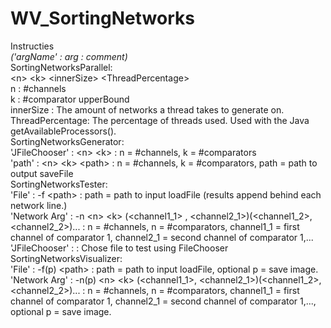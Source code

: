 # WV_SortingNetworks

<DL>

<DT>Instructies</DT>
<i>('argName' : arg : comment)</i>
	
<DT>SortingNetworksParallel:</DT>
&ltn&gt &ltk&gt &ltinnerSize&gt &ltThreadPercentage&gt
<br>n : #channels
<br>k : #comparator upperBound
<br>innerSize : The amount of networks a thread takes to generate on.
<br>ThreadPercentage: The percentage of threads used. Used with the Java getAvailableProcessors().

<DT>SortingNetworksGenerator:</DT>
'JFileChooser' : &ltn&gt &ltk&gt : n = #channels, k = #comparators </br>
'path' : &ltn&gt &ltk&gt &ltpath&gt : n = #channels, k = #comparators, path = path to output saveFile

<DT>SortingNetworksTester:</DT>
'File' : -f &ltpath&gt : path = path to input loadFile (results append behind each network line.) </br>
'Network Arg' : -n &ltn&gt &ltk&gt (&ltchannel1_1&gt , &ltchannel2_1&gt)(&ltchannel1_2&gt,&ltchannel2_2&gt)... : n = #channels, n = #comparators, channel1_1 = first channel of comparator 1, channel2_1 = second channel of comparator 1,... </br>
'JFileChooser' : : Chose file to test using FileChooser

<DT>SortingNetworksVisualizer:</DT>
'File' : -f(p) &ltpath&gt : path = path to input loadFile, optional p = save image. </br>
'Network Arg' : -n(p) &ltn&gt &ltk&gt (&ltchannel1_1&gt, &ltchannel2_1&gt)(&ltchannel1_2&gt,&ltchannel2_2&gt)... : n = #channels, n = #comparators, channel1_1 = first channel of comparator 1, channel2_1 = second channel of comparator 1,..., optional p = save image. </br>

</DL>
